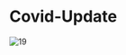 # Covid-Update
![19](https://user-images.githubusercontent.com/96682275/151784021-23770d1c-ccd2-4ebc-b4a0-440a8ed464c5.jpg)
